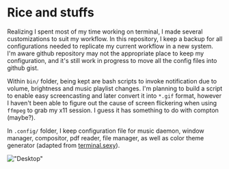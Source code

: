 # Rice and stuffs

Realizing I spent most of my time working on terminal, I made several
customizations to suit my workflow. In this repository, I keep a backup for all
configurations needed to replicate my current workflow in a new system. I'm
aware github repository may not the appropriate place to keep my configuration,
and it's still work in progress to move all the config files into github gist.

Within `bin/` folder, being kept are bash scripts to invoke notification due to
volume, brightness and music playlist changes. I'm planning to build a script to
enable easy screencasting and later convert it into `*.gif` format, however
I haven't been able to figure out the cause of screen flickering when using
`ffmpeg` to grab my x11 session. I guess it has something to do with compton
(maybe?).

In `.config/` folder, I keep configuration file for music daemon, window
manager, compositor, pdf reader, file manager, as well as color theme generator
(adapted from [terminal.sexy](http://terminal.sexy)).

!["Desktop"](https://images-wixmp-ed30a86b8c4ca887773594c2.wixmp.com/f/aca28a1b-1468-4d82-ab27-7cd5b0e4e1b2/ddh5bah-60587df9-8e50-4cf0-a85e-07957d9382f3.png?token=eyJ0eXAiOiJKV1QiLCJhbGciOiJIUzI1NiJ9.eyJzdWIiOiJ1cm46YXBwOjdlMGQxODg5ODIyNjQzNzNhNWYwZDQxNWVhMGQyNmUwIiwiaXNzIjoidXJuOmFwcDo3ZTBkMTg4OTgyMjY0MzczYTVmMGQ0MTVlYTBkMjZlMCIsIm9iaiI6W1t7InBhdGgiOiJcL2ZcL2FjYTI4YTFiLTE0NjgtNGQ4Mi1hYjI3LTdjZDViMGU0ZTFiMlwvZGRoNWJhaC02MDU4N2RmOS04ZTUwLTRjZjAtYTg1ZS0wNzk1N2Q5MzgyZjMucG5nIn1dXSwiYXVkIjpbInVybjpzZXJ2aWNlOmZpbGUuZG93bmxvYWQiXX0.EZP2SWqFyrpRX0tJRy2IZgxEVoKbiuIRjrylgAVUdl8)

